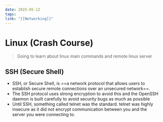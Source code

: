 ```yaml
---
date: 2025-05-12
tags: 
link: "[[Networking]]"
---
```


# Linux (Crash Course)

> Going to learn about linux main commands and remote linux server


## SSH (Secure Shell)

- SSH, or Secure Shell, is ==a network protocol that allows users to establish secure remote connections over an unsecured network==.
- The SSH protocol uses strong encryption to avoid this and the OpenSSH daemon is built carefully to avoid security bugs as much as possible
- Until SSH, something called telnet was the standard. telnet was highly insecure as it did not encrypt communication between you and the server you were connecting to.


